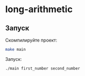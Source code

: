 # long-arithmetic
## Запуск
Скомпилируйте проект:
```bash
make main
```
Запуск: 
```bash
./main first_number second_number
```
